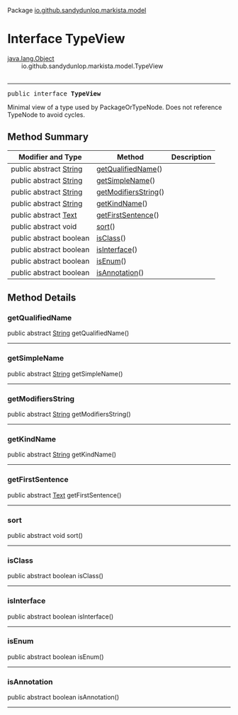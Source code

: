 Package [io.github.sandydunlop.markista.model](index.md)

# Interface TypeView
[java.lang.Object](https://docs.oracle.com/en/java/javase/24/docs/api/java.base/java/lang/Object.html)<br/>
        io.github.sandydunlop.markista.model.TypeView<br/>
<br/>

----

<span style="font-family: monospace;">public interface __TypeView__</span>

Minimal view of a type used by PackageOrTypeNode.
Does not reference TypeNode to avoid cycles.


## Method Summary

| Modifier and Type                                                                                            | Method                                      | Description |
|--------------------------------------------------------------------------------------------------------------|---------------------------------------------|-------------|
| public abstract [String](https://docs.oracle.com/en/java/javase/24/docs/api/java.base/java/lang/String.html) | [getQualifiedName](#getqualifiedname)()     |             |
| public abstract [String](https://docs.oracle.com/en/java/javase/24/docs/api/java.base/java/lang/String.html) | [getSimpleName](#getsimplename)()           |             |
| public abstract [String](https://docs.oracle.com/en/java/javase/24/docs/api/java.base/java/lang/String.html) | [getModifiersString](#getmodifiersstring)() |             |
| public abstract [String](https://docs.oracle.com/en/java/javase/24/docs/api/java.base/java/lang/String.html) | [getKindName](#getkindname)()               |             |
| public abstract [Text](Text.md)                                                                              | [getFirstSentence](#getfirstsentence)()     |             |
| public abstract void                                                                                         | [sort](#sort)()                             |             |
| public abstract boolean                                                                                      | [isClass](#isclass)()                       |             |
| public abstract boolean                                                                                      | [isInterface](#isinterface)()               |             |
| public abstract boolean                                                                                      | [isEnum](#isenum)()                         |             |
| public abstract boolean                                                                                      | [isAnnotation](#isannotation)()             |             |

## Method Details

### getQualifiedName

public abstract [String](https://docs.oracle.com/en/java/javase/24/docs/api/java.base/java/lang/String.html) getQualifiedName()




---

### getSimpleName

public abstract [String](https://docs.oracle.com/en/java/javase/24/docs/api/java.base/java/lang/String.html) getSimpleName()




---

### getModifiersString

public abstract [String](https://docs.oracle.com/en/java/javase/24/docs/api/java.base/java/lang/String.html) getModifiersString()




---

### getKindName

public abstract [String](https://docs.oracle.com/en/java/javase/24/docs/api/java.base/java/lang/String.html) getKindName()




---

### getFirstSentence

public abstract [Text](Text.md) getFirstSentence()




---

### sort

public abstract void sort()




---

### isClass

public abstract boolean isClass()




---

### isInterface

public abstract boolean isInterface()




---

### isEnum

public abstract boolean isEnum()




---

### isAnnotation

public abstract boolean isAnnotation()




---

